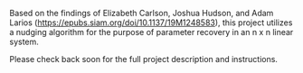 Based on the findings of Elizabeth Carlson, Joshua Hudson, and Adam Larios (https://epubs.siam.org/doi/10.1137/19M1248583), this project utilizes a nudging algorithm for the purpose of parameter recovery in an n x n linear system.

Please check back soon for the full project description and instructions.
